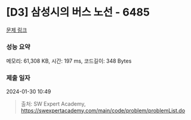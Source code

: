 # [D3] 삼성시의 버스 노선 - 6485 

[문제 링크](https://swexpertacademy.com/main/code/problem/problemDetail.do?contestProbId=AWczm7QaACgDFAWn) 

### 성능 요약

메모리: 61,308 KB, 시간: 197 ms, 코드길이: 348 Bytes

### 제출 일자

2024-01-30 10:49



> 출처: SW Expert Academy, https://swexpertacademy.com/main/code/problem/problemList.do